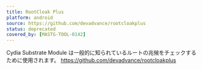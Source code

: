 ```yaml
---
title: RootCloak Plus
platform: android
source: https://github.com/devadvance/rootcloakplus
status: deprecated
covered_by: [MASTG-TOOL-0142]
---
```


Cydia Substrate Module は一般的に知られているルートの兆候をチェックするために使用されます。 <https://github.com/devadvance/rootcloakplus>
